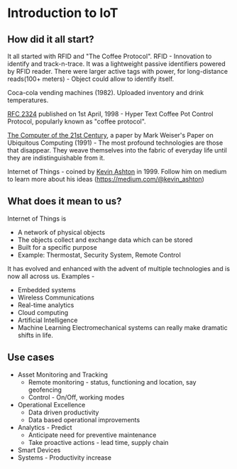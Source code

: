 # Introduction to IoT

## How did it all start?
It all started with RFID and "The Coffee Protocol".
RFID - Innovation to identify and track-n-trace. It was a lightweight passive identifiers powered by RFID reader. There were larger active tags with power, for long-distance reads(100+ meters) - Object could allow to identify itself.

Coca-cola vending machines (1982). Uploaded inventory and drink temperatures.

[RFC 2324](https://datatracker.ietf.org/doc/html/rfc2324) published on 1st April, 1998 - Hyper Text Coffee Pot Control Protocol, popularly known as "coffee protocol".

[The Computer of the 21st Century](https://www.ics.uci.edu/~corps/phaseii/Weiser-Computer21stCentury-SciAm.pdf), a paper by Mark Weiser's Paper on Ubiquitous Computing (1991) - The most profound technologies are those that disappear. They weave themselves into the fabric of everyday life
until they are indistinguishable from it.

Internet of Things - coined by [Kevin Ashton](https://en.wikipedia.org/wiki/Kevin_Ashton) in 1999. Follow him on medium to learn more about his ideas (https://medium.com/@kevin_ashton)

## What does it mean to us?

Internet of Things is
* A network of physical objects
* The objects collect and exchange data which can be stored
* Built for a specific purpose
* Example: Thermostat, Security System, Remote Control

It has evolved and enhanced with the advent of multiple technologies and is now all across us. Examples -
* Embedded systems
* Wireless Communications
* Real-time analytics
* Cloud computing
* Artificial Intelligence
* Machine Learning
Electromechanical systems can really make dramatic shifts in life.

## Use cases
* Asset Monitoring and Tracking
  * Remote monitoring - status, functioning and location, say geofencing
  * Control - On/Off, working modes
* Operational Excellence
  * Data driven productivity
  * Data based operational improvements
* Analytics - Predict
  * Anticipate need for preventive maintenance
  * Take proactive actions - lead time, supply chain
* Smart Devices
* Systems - Productivity increase